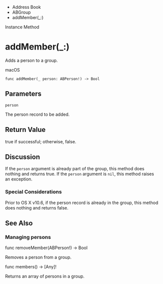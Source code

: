 

- Address Book
- ABGroup
-  addMember(\_:) 

Instance Method

# addMember(\_:)

Adds a person to a group.

macOS

``` source
func addMember(_ person: ABPerson!) -> Bool
```

## Parameters 

`person`  

The person record to be added.

## Return Value

true if successful; otherwise, false.

## Discussion

If the `person` argument is already part of the group, this method does nothing and returns true. If the `person` argument is `nil`, this method raises an exception.

### Special Considerations

Prior to OS X v10.6, if the person record is already in the group, this method does nothing and returns false.

## See Also

### Managing persons

func removeMember(ABPerson!) -> Bool

Removes a person from a group.

func members() -> [Any]!

Returns an array of persons in a group.

